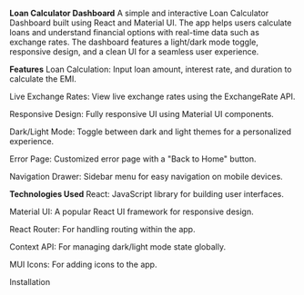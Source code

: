 **Loan Calculator Dashboard**
A simple and interactive Loan Calculator Dashboard built using React and Material UI. The app helps users calculate loans and understand financial options with real-time data such as exchange rates. The dashboard features a light/dark mode toggle, responsive design, and a clean UI for a seamless user experience.

**Features**
Loan Calculation: Input loan amount, interest rate, and duration to calculate the EMI.

Live Exchange Rates: View live exchange rates using the ExchangeRate API.

Responsive Design: Fully responsive UI using Material UI components.

Dark/Light Mode: Toggle between dark and light themes for a personalized experience.

Error Page: Customized error page with a "Back to Home" button.

Navigation Drawer: Sidebar menu for easy navigation on mobile devices.

**Technologies Used**
React: JavaScript library for building user interfaces.

Material UI: A popular React UI framework for responsive design.

React Router: For handling routing within the app.

Context API: For managing dark/light mode state globally.

MUI Icons: For adding icons to the app.

Installation
